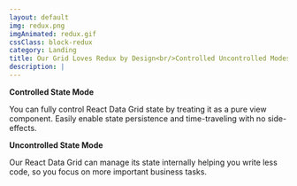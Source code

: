 ```yaml
---
layout: default
img: redux.png
imgAnimated: redux.gif
cssClass: block-redux
category: Landing
title: Our Grid Loves Redux by Design<br/>Controlled Uncontrolled Modes are Inside
description: |
---
```


**Controlled State Mode**

You can fully control React Data Grid state by treating it as a pure view component. Easily enable state persistence and time-traveling with no side-effects.

**Uncontrolled State Mode**

Our React Data Grid can manage its state internally helping you write less code, so you focus on more important business tasks.
